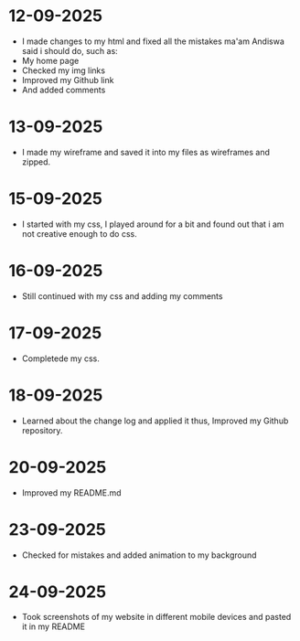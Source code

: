 # 12-09-2025 
- I made changes to my html and fixed all the mistakes ma'am Andiswa said i should do, such as:
- My home page
- Checked my img links
- Improved my Github link
- And added comments
# 13-09-2025
- I made my wireframe and saved it into my files as wireframes and zipped.
# 15-09-2025
- I started with my css, I played around for a bit and found out that i am not creative enough to do css.
# 16-09-2025
- Still continued with my css and adding my comments
# 17-09-2025
- Completede my css.
# 18-09-2025
- Learned about the change log and applied it thus, Improved my Github repository.
# 20-09-2025
- Improved my README.md 
# 23-09-2025
- Checked for mistakes and added animation to my background
# 24-09-2025
- Took screenshots of my website in different mobile devices and pasted it in my README 
